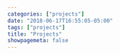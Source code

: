 ```yaml
---
categories: ["projects"]
date: "2018-06-17T16:55:05-05:00"
tags: ["projects"]
title: "Projects"
showpagemeta: false
---
```

